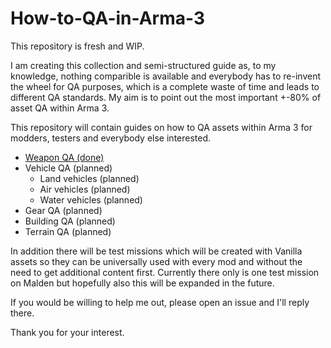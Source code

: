 # How-to-QA-in-Arma-3

This repository is fresh and WIP.

I am creating this collection and semi-structured guide as, to my knowledge, nothing comparible is available and everybody has to re-invent the wheel for QA purposes, which is a complete waste of time and leads to different QA standards. My aim is to point out the most important +-80% of asset QA within Arma 3.

This repository will contain guides on how to QA assets within Arma 3 for modders, testers and everybody else interested.
- [Weapon QA (done)](https://github.com/Bob-Murphy/How-to-QA-in-Arma-3/wiki/Weapon-QA)
- Vehicle QA (planned)
  - Land vehicles (planned)
  - Air vehicles (planned)
  - Water vehicles (planned)
- Gear QA (planned)
- Building QA (planned)
- Terrain QA (planned)

In addition there will be test missions which will be created with Vanilla assets so they can be universally used with every mod and without the need to get additional content first.
Currently there only is one test mission on Malden but hopefully also this will be expanded in the future.

If you would be willing to help me out, please open an issue and I'll reply there.

Thank you for your interest.
